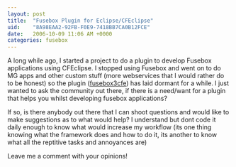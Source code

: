 ```yaml
---
layout: post
title:  "Fusebox Plugin for Eclipse/CFEclipse"
uid:	"8A98EAA2-92FB-F0E9-7418BB7CA0B12FCE"
date:   2006-10-09 11:06 AM +0000
categories: fusebox
---
```

A long while ago, I started a project to do a plugin to develop Fusebox applications using CFEclipse. I stopped using Fusebox and went on to do MG apps and other custom stuff (more webservices that I would rather do to be honest) so the plugin (<a href="http://cfopen.org/projects/fusebox3cfe/">fusebox3cfe</a>) has laid dormant for a while. I just wanted to ask the community out there, if there is a need/want for a plugin that helps you whilst developing fusebox applications?

If so, is there anybody out there that I can shoot questions and would like to make suggestions as to what would help? I understand but dont code it daily enough to know what would increase my workflow (its one thing knowing what the framework does and how to do it, its another to know what all the reptitive tasks and annoyances are)

Leave me a comment with your opinions!